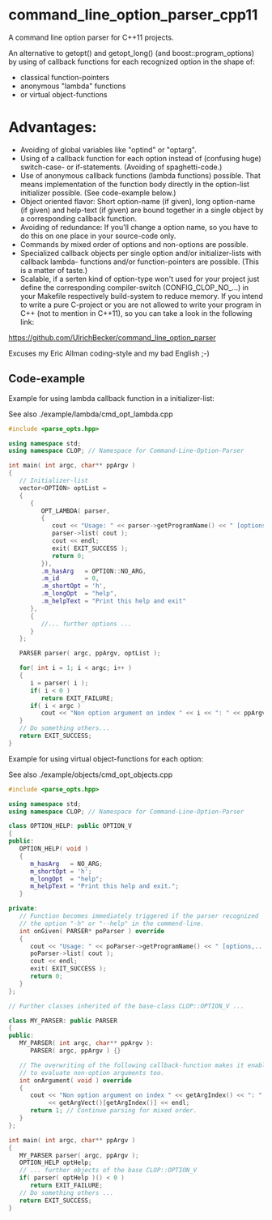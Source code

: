 # command_line_option_parser_cpp11
A command line option parser for C++11 projects.

An alternative to getopt() and getopt_long() (and boost::program_options) by using of callback functions for each
recognized option in the shape of:
- classical function-pointers
- anonymous "lambda" functions
- or virtual object-functions

# Advantages:

- Avoiding of global variables like "optind" or "optarg".
- Using of a callback function for each option instead of (confusing huge) switch-case- or if-statements. (Avoiding of spaghetti-code.)
- Use of anonymous callback functions (lambda functions) possible.
  That means implementation of the function body directly in the option-list initializer possible. (See code-example below.)
- Object oriented flavor: Short option-name (if given), long option-name (if given) and help-text (if given)
  are bound together in a single object by a corresponding callback function.
- Avoiding of redundance: If you'll change a option name, so you have to do this on one place in your source-code only.
- Commands by mixed order of options and non-options are possible.
- Specialized callback objects per single option and/or initializer-lists with callback lambda- functions and/or
  function-pointers are possible. (This is a matter of taste.)
- Scalable, if a serten kind of option-type won't used for your project just define the corresponding compiler-switch (CONFIG_CLOP_NO_...) in your Makefile respectively build-system to reduce memory.
If you intend to write a pure C-project or you are not allowed to write your program in C++ (not to mention in C++11), so you can take a look in the following link:

https://github.com/UlrichBecker/command_line_option_parser

Excuses my Eric Allman coding-style and my bad English ;-)

Code-example
------------
Example for using lambda callback function in a initializer-list:

See also ./example/lambda/cmd_opt_lambda.cpp
```c++
#include <parse_opts.hpp>

using namespace std;
using namespace CLOP; // Namespace for Command-Line-Option-Parser

int main( int argc, char** ppArgv )
{
   // Initializer-list 
   vector<OPTION> optList = 
   {
      {
         OPT_LAMBDA( parser,
         {
            cout << "Usage: " << parser->getProgramName() << " [options,...]\n";
            parser->list( cout );
            cout << endl;
            exit( EXIT_SUCCESS );
            return 0;
         }),
         .m_hasArg   = OPTION::NO_ARG,
         .m_id       = 0,
         .m_shortOpt = 'h',
         .m_longOpt  = "help",
         .m_helpText = "Print this help and exit"
      },
      {
         //... further options ...
      }
   };

   PARSER parser( argc, ppArgv, optList );

   for( int i = 1; i < argc; i++ )
   {
      i = parser( i );
      if( i < 0 )
         return EXIT_FAILURE;
      if( i < argc )
         cout << "Non option argument on index " << i << ": " << ppArgv[i] << endl;
   }
   // Do something others...
   return EXIT_SUCCESS;
}
```

Example for using virtual object-functions for each option:

See also ./example/objects/cmd_opt_objects.cpp
```c++
#include <parse_opts.hpp>

using namespace std;
using namespace CLOP; // Namespace for Command-Line-Option-Parser

class OPTION_HELP: public OPTION_V
{
public:
   OPTION_HELP( void )
   {
      m_hasArg   = NO_ARG;
      m_shortOpt = 'h';
      m_longOpt  = "help";
      m_helpText = "Print this help and exit.";
   }

private:
   // Function becomes immediately triggered if the parser recognized
   // the option "-h" or "--help" in the commend-line.
   int onGiven( PARSER* poParser ) override
   {
      cout << "Usage: " << poParser->getProgramName() << " [options,...]\n";
      poParser->list( cout );
      cout << endl;
      exit( EXIT_SUCCESS );
      return 0;
   }
};

// Further classes inherited of the base-class CLOP::OPTION_V ...

class MY_PARSER: public PARSER
{
public:
   MY_PARSER( int argc, char** ppArgv ):
      PARSER( argc, ppArgv ) {}

   // The overwriting of the following callback-function makes it enable
   // to evaluate non-option arguments too.
   int onArgument( void ) override
   {
      cout << "Non option argument on index " << getArgIndex() << ": "
           << getArgVect()[getArgIndex()] << endl;
      return 1; // Continue parsing for mixed order.
   }
};

int main( int argc, char** ppArgv )
{
   MY_PARSER parser( argc, ppArgv );
   OPTION_HELP optHelp;
   // ... further objects of the base CLOP::OPTION_V
   if( parser( optHelp )() < 0 )
      return EXIT_FAILURE;
   // Do something others ...
   return EXIT_SUCCESS;
}

```
